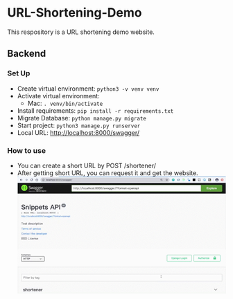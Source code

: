 # URL-Shortening-Demo
This respository is a URL shortening demo website.

## Backend

### Set Up
- Create virtual environment: `python3 -v venv venv`
- Activate virtual environment:
    - Mac: `. venv/bin/activate`
- Install requirements: `pip install -r requirements.txt`
- Migrate Database: `python manage.py migrate`
- Start project: `python3 manage.py runserver`
- Local URL: [http://localhost:8000/swagger/](http://localhost:8000/swagger/)

### How to use
- You can create a short URL by POST /shortener/
- After getting short URL, you can request it and get the website.
![./images/demo.gif](./images/demo.gif)

